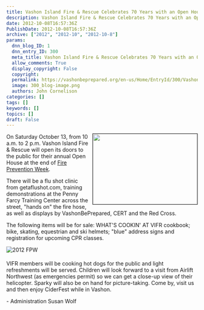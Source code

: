 ```yaml
---
title: Vashon Island Fire & Rescue Celebrates 70 Years with an Open House Oct. 13th
description: Vashon Island Fire & Rescue Celebrates 70 Years with an Open House Oct. 13th
date: 2012-10-08T16:57:36Z
PublishDate: 2012-10-08T16:57:36Z
archive: ["2012", "2012-10", "2012-10-8"]
params:
  dnn_blog_ID: 1
  dnn_entry_ID: 300
  meta_title: Vashon Island Fire & Rescue Celebrates 70 Years with an Open House Oct. 13th
  allow_comments: True
  display_copyright: False
  copyright:
  permalink: https://vashonbeprepared.org/en-us/Home/EntryId/300/Vashon-Island-Fire-amp-Rescue-Celebrates-70-Years-with-an-Open-House-Oct-13th
  image: 300_blog-image.png
  authors: John Cornelison
categories: []
tags: []
keywords: []
topics: []
draft: False
---
```


<p><img style="margin: 0px 0px 5px 5px; display: inline; float: right" border="1" alt="" align="right" src="http://www.vifr.org/images/news/43/2011%2010%2011%20125_thumb.JPG" width="275" height="185" /></p>  <p>On Saturday October 13, from 10 a.m. to 2 p.m. Vashon Island Fire &amp; Rescue will open its doors to the public for their annual Open House at the end of <a href="http://www.nfpa.org/fpw" target="_blank">Fire Prevention Week</a>.</p>  <p>There will be a flu shot clinic from getaflushot.com, training demonstrations at the Penny Farcy Training Center across the street, &quot;hands on&quot; the fire hose, as well as displays by VashonBePrepared, CERT and the Red Cross. </p>  <p>The following items will be for sale: WHAT'S COOKIN' AT VIFR cookbook; bike, skating, equestrian and ski helmets; &quot;blue&quot; address signs and registration for upcoming CPR classes.</p>  <p><img style="margin: 0px 5px 5px 0px; display: inline" title="2012 FPW" border="0" alt="2012 FPW" src="http://www.nfpa.org/assets/images///FPW12/FPW12Banner.jpg" /></p>  <p>VIFR members will be cooking hot dogs for the public and light refreshments will be served. Children will look forward to a visit from Airlift Northwest (as emergencies permit) so we can get a close-up view of their helicopter. Sparky will also be on hand for picture-taking. Come by, visit us and then enjoy CiderFest while in Vashon.</p>  <p>- Administration Susan Wolf</p>
